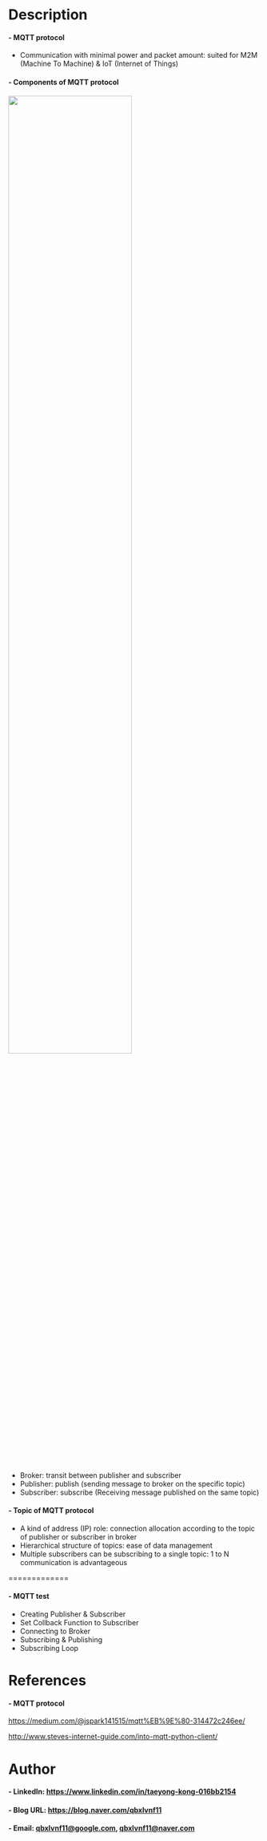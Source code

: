 Description
=============

#### - MQTT protocol
  - Communication with minimal power and packet amount: suited for M2M (Machine To Machine) & IoT (Internet of Things) 

#### - Components of MQTT protocol
<img src="https://user-images.githubusercontent.com/52263269/99942579-3fefad00-2db3-11eb-9601-710997880a83.png" width="70%"></img>
  - Broker: transit between publisher and subscriber 
  - Publisher: publish (sending message to broker on the specific topic)
  - Subscriber: subscribe (Receiving message published on the same topic)

#### - Topic of MQTT protocol
  - A kind of address (IP) role: connection allocation according to the topic of publisher or subscriber in broker
  - Hierarchical structure of topics: ease of data management
  - Multiple subscribers can be subscribing to a single topic: 1 to N communication is advantageous

=============

#### - MQTT test
  - Creating Publisher & Subscriber
  - Set Collback Function to Subscriber
  - Connecting to Broker
  - Subscribing & Publishing
  - Subscribing Loop

References
=============

#### - MQTT protocol

https://medium.com/@jspark141515/mqtt%EB%9E%80-314472c246ee/

http://www.steves-internet-guide.com/into-mqtt-python-client/

Author
=============

#### - LinkedIn: https://www.linkedin.com/in/taeyong-kong-016bb2154

#### - Blog URL: https://blog.naver.com/qbxlvnf11

#### - Email: qbxlvnf11@google.com, qbxlvnf11@naver.com
